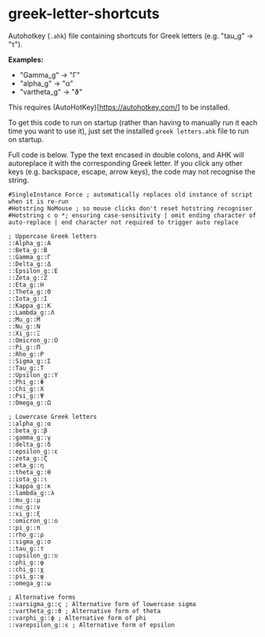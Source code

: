 # greek-letter-shortcuts
Autohotkey (`.ahk`) file containing shortcuts for Greek letters (e.g. "tau_g" -> "τ").

**Examples:**
- "Gamma_g" -> "Γ"
- "alpha_g" -> "α"
- "vartheta_g" -> "ϑ"

This requires (AutoHotKey)[https://autohotkey.com/] to be installed.

To get this code to run on startup (rather than having to manually run it each time you want to use it), just set the installed `greek letters.ahk` file to run on startup.

Full code is below. Type the text encased in double colons, and AHK will autoreplace it with the corresponding Greek letter. If you click any other keys (e.g. backspace, escape, arrow keys), the code may not recognise the string.

```
#SingleInstance Force ; automatically replaces old instance of script when it is re-run
#Hotstring NoMouse ; so mouse clicks don't reset hotstring recogniser
#Hotstring c o *; ensuring case-sensitivity | omit ending character of auto-replace | end character not required to trigger auto replace

; Uppercase Greek letters
::Alpha_g::Α
::Beta_g::Β
::Gamma_g::Γ
::Delta_g::Δ
::Epsilon_g::Ε
::Zeta_g::Ζ
::Eta_g::Η
::Theta_g::Θ
::Iota_g::Ι
::Kappa_g::Κ
::Lambda_g::Λ
::Mu_g::Μ
::Nu_g::Ν
::Xi_g::Ξ
::Omicron_g::Ο
::Pi_g::Π
::Rho_g::Ρ
::Sigma_g::Σ
::Tau_g::Τ
::Upsilon_g::Υ
::Phi_g::Φ
::Chi_g::Χ
::Psi_g::Ψ
::Omega_g::Ω

; Lowercase Greek letters
::alpha_g::α
::beta_g::β
::gamma_g::γ
::delta_g::δ
::epsilon_g::ε
::zeta_g::ζ
::eta_g::η
::theta_g::θ
::iota_g::ι
::kappa_g::κ
::lambda_g::λ
::mu_g::μ
::nu_g::ν
::xi_g::ξ
::omicron_g::ο
::pi_g::π
::rho_g::ρ
::sigma_g::σ
::tau_g::τ
::upsilon_g::υ
::phi_g::φ
::chi_g::χ
::psi_g::ψ
::omega_g::ω

; Alternative forms
::varsigma_g::ς ; Alternative form of lowercase sigma
::vartheta_g::ϑ ; Alternative form of theta
::varphi_g::ϕ ; Alternative form of phi
::varepsilon_g::ϵ ; Alternative form of epsilon
```
